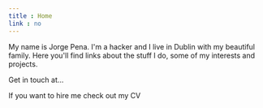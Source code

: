 ```yaml
---
title : Home
link : no
---
```

My name is Jorge Pena. I'm a hacker and I live in Dublin with my beautiful family.
Here you'll find links about the stuff I do, some of my interests and projects.

Get in touch at...

If you want to hire me check out my CV
